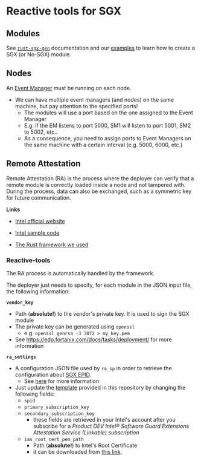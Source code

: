 # Reactive tools for SGX

## Modules

See [`rust-sgx-gen`](https://github.com/gianlu33/rust-sgx-gen/tree/master) documentation and our [examples](examples) to learn how to create a SGX (or No-SGX) module.

## Nodes

An [Event Manager](https://github.com/gianlu33/rust-sgx-apps/tree/master) must be running on each node.

- We can have multiple event managers (and nodes) on the same machine, but pay attention to the specified ports!
  - The modules will use a port based on the one assigned to the Event Manager
  - E.g. if the EM listens to port 5000, SM1 will listen to port 5001, SM2 to 5002, etc..
  - As a consequence, you need to assign ports to Event Managers on the same machine with a certain interval (e.g. 5000, 6000, etc.)

## Remote Attestation

Remote Attestation (RA) is the process where the deployer can verify that a remote module is correctly loaded inside a node and not tampered with. During the process, data can also be exchanged, such as a symmetric key for future communication.

**Links**

- [Intel official website](https://software.intel.com/content/www/us/en/develop/topics/software-guard-extensions/attestation-services.html)
- [Intel sample code](https://software.intel.com/content/www/us/en/develop/articles/code-sample-intel-software-guard-extensions-remote-attestation-end-to-end-example.html)

- [The Rust framework we used](https://github.com/ndokmai/rust-sgx-remote-attestation)

### Reactive-tools

The RA process is automatically handled by the framework.

The deployer just needs to specify, for each module in the JSON input file, the following information:

**`vendor_key`**

- Path (**absolute!**) to the vendor's private key. It is used to sign the SGX module
- The private key can be generated using `openssl` 
  - e.g. `openssl genrsa -3 3072 > my_key.pem`
- See https://edp.fortanix.com/docs/tasks/deployment/ for more information

**`ra_settings`**

- A configuration JSON file used by `ra_sp` in order to retrieve the configuration about  [SGX EPID](https://api.portal.trustedservices.intel.com/EPID-attestation).
  - See [here](https://github.com/ndokmai/rust-sgx-remote-attestation#how-to-build-and-run) for more information
- Just update the [template](settings_template.json) provided in this repository by changing the following fields:
  - `spid`
  - `primary_subscription_key`
  - `secondary_subscription_key`
    - these fields are retrieved in your Intel's account after you subscribe for a _Product DEV Intel® Software Guard Extensions Attestation Service (Linkable) subscription_
  - `ias_root_cert_pem_path`
    - Path (**absolute!**) to Intel's Root Certificate
    - it can be downloaded from [this link](https://certificates.trustedservices.intel.com/Intel_SGX_Attestation_RootCA.pem). 